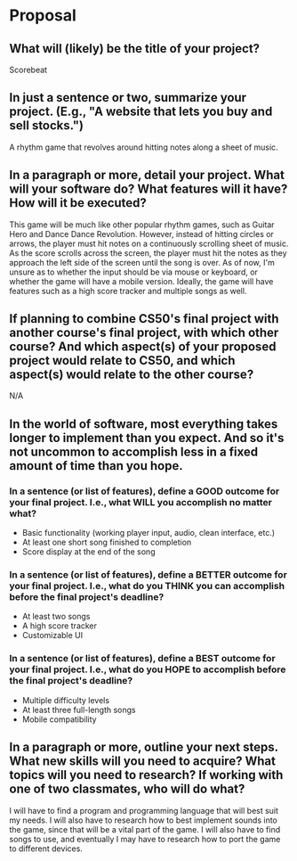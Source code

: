 # Proposal

## What will (likely) be the title of your project?

Scorebeat

## In just a sentence or two, summarize your project. (E.g., "A website that lets you buy and sell stocks.")

A rhythm game that revolves around hitting notes along a sheet of music.

## In a paragraph or more, detail your project. What will your software do? What features will it have? How will it be executed?

This game will be much like other popular rhythm games, such as Guitar Hero and Dance Dance Revolution. However, instead of hitting circles or arrows, the player must hit notes on
a continuously scrolling sheet of music. As the score scrolls across the screen, the player must hit the notes as they approach the left side of the screen until the song is over. As
of now, I'm unsure as to whether the input should be via mouse or keyboard, or whether the game will have a mobile version. Ideally, the game will have features such as a high score
tracker and multiple songs as well.

## If planning to combine CS50's final project with another course's final project, with which other course? And which aspect(s) of your proposed project would relate to CS50, and which aspect(s) would relate to the other course?

N/A

## In the world of software, most everything takes longer to implement than you expect. And so it's not uncommon to accomplish less in a fixed amount of time than you hope.

### In a sentence (or list of features), define a GOOD outcome for your final project. I.e., what WILL you accomplish no matter what?

- Basic functionality (working player input, audio, clean interface, etc.)
- At least one short song finished to completion
- Score display at the end of the song

### In a sentence (or list of features), define a BETTER outcome for your final project. I.e., what do you THINK you can accomplish before the final project's deadline?

- At least two songs
- A high score tracker
- Customizable UI

### In a sentence (or list of features), define a BEST outcome for your final project. I.e., what do you HOPE to accomplish before the final project's deadline?

- Multiple difficulty levels
- At least three full-length songs
- Mobile compatibility

## In a paragraph or more, outline your next steps. What new skills will you need to acquire? What topics will you need to research? If working with one of two classmates, who will do what?

I will have to find a program and programming language that will best suit my needs. I will also have to research how to best implement sounds into the game, since that will be
a vital part of the game. I will also have to find songs to use, and eventually I may have to research how to port the game to different devices.